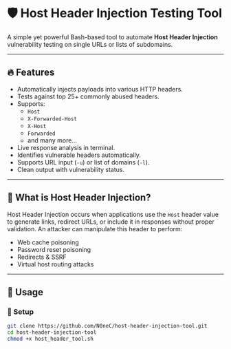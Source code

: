 # 🛡️ Host Header Injection Testing Tool

A simple yet powerful Bash-based tool to automate **Host Header Injection** vulnerability testing on single URLs or lists of subdomains.

---

## 🔥 Features

- Automatically injects payloads into various HTTP headers.
- Tests against top 25+ commonly abused headers.
- Supports:
  - `Host`
  - `X-Forwarded-Host`
  - `X-Host`
  - `Forwarded`
  - and many more...
- Live response analysis in terminal.
- Identifies vulnerable headers automatically.
- Supports URL input (`-u`) or list of domains (`-l`).
- Clean output with vulnerability status.

---

## 🧠 What is Host Header Injection?

Host Header Injection occurs when applications use the `Host` header value to generate links, redirect URLs, or include it in responses without proper validation. An attacker can manipulate this header to perform:
- Web cache poisoning
- Password reset poisoning
- Redirects & SSRF
- Virtual host routing attacks

---

## 🚀 Usage

### 🔧 Setup

```bash
git clone https://github.com/N0neC/host-header-injection-tool.git
cd host-header-injection-tool
chmod +x host_header_tool.sh
